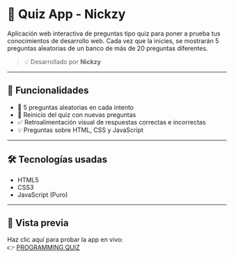 # 🧠 Quiz App - Nickzy

Aplicación web interactiva de preguntas tipo quiz para poner a prueba tus conocimientos de desarrollo web. Cada vez que la inicies, se mostrarán 5 preguntas aleatorias de un banco de más de 20 preguntas diferentes.

> 💡 Desarrollado por **Nickzy**

---

## 🚀 Funcionalidades

- 🎲 5 preguntas aleatorias en cada intento
- 🔄 Reinicio del quiz con nuevas preguntas
- ✅ Retroalimentación visual de respuestas correctas e incorrectas
- 💡 Preguntas sobre HTML, CSS y JavaScript

---

## 🛠️ Tecnologías usadas

- HTML5
- CSS3
- JavaScript (Puro)

---

## 👀 Vista previa

Haz clic aquí para probar la app en vivo:  
👉 [PROGRAMMING QUIZ](https://nicckode.github.io/Programming-quiz/)


